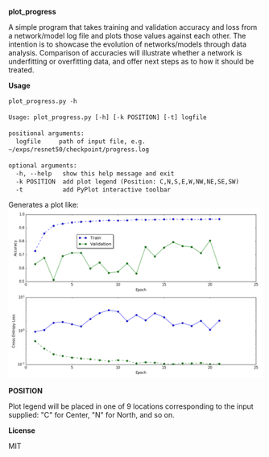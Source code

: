 **plot_progress**

A simple program that takes training and validation accuracy and loss from a network/model log file and plots those values against each other. The intention is to showcase the evolution of networks/models through data analysis. Comparison of accuracies will illustrate whether a network is underfitting or overfitting data, and offer next steps as to how it should be treated.

**Usage**

```
plot_progress.py -h

Usage: plot_progress.py [-h] [-k POSITION] [-t] logfile

positional arguments:
  logfile     path of input file, e.g. ~/exps/resnet50/checkpoint/progress.log

optional arguments:
  -h, --help   show this help message and exit
  -k POSITION  add plot legend (Position: C,N,S,E,W,NW,NE,SE,SW)
  -t           add PyPlot interactive toolbar
```

Generates a plot like:
![Example Figure](plot_progress_fig.png)

**POSITION**

Plot legend will be placed in one of 9 locations corresponding to the input supplied: "C" for Center, "N" for North, and so on.

**License**

MIT

 



 
